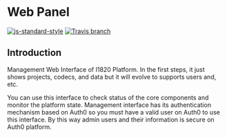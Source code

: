 # Web Panel

[![js-standard-style](https://cdn.rawgit.com/feross/standard/master/badge.svg)](http://standardjs.com)
[![Travis branch](https://img.shields.io/travis/com/I1820/interface/master.svg?style=flat-square)](https://travis-ci.com/I1820/interface)

## Introduction

Management Web Interface of I1820 Platform. In the first steps, it just shows projects, codecs,
and data but it will evolve to supports users and, etc.

You can use this interface to check status of the core components and monitor the platform state.
Management interface has its authentication mechanism based on Auth0 so you must have a valid user on Auth0
to use this interface. By this way admin users and their information is secure on Auth0 platform.
